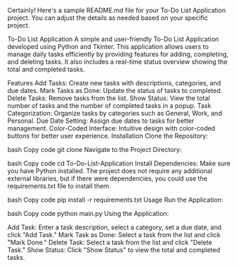 
Certainly! Here's a sample README.md file for your To-Do List Application project. You can adjust the details as needed based on your specific project.

To-Do List Application
A simple and user-friendly To-Do List Application developed using Python and Tkinter. This application allows users to manage daily tasks efficiently by providing features for adding, completing, and deleting tasks. It also includes a real-time status overview showing the total and completed tasks.

Features
Add Tasks: Create new tasks with descriptions, categories, and due dates.
Mark Tasks as Done: Update the status of tasks to completed.
Delete Tasks: Remove tasks from the list.
Show Status: View the total number of tasks and the number of completed tasks in a popup.
Task Categorization: Organize tasks by categories such as General, Work, and Personal.
Due Date Setting: Assign due dates to tasks for better management.
Color-Coded Interface: Intuitive design with color-coded buttons for better user experience.
Installation
Clone the Repository:

bash
Copy code
git clone <repository-url>
Navigate to the Project Directory:

bash
Copy code
cd To-Do-List-Application
Install Dependencies:
Make sure you have Python installed. The project does not require any additional external libraries, but if there were dependencies, you could use the requirements.txt file to install them.

bash
Copy code
pip install -r requirements.txt
Usage
Run the Application:

bash
Copy code
python main.py
Using the Application:

Add Task: Enter a task description, select a category, set a due date, and click "Add Task."
Mark Task as Done: Select a task from the list and click "Mark Done."
Delete Task: Select a task from the list and click "Delete Task."
Show Status: Click "Show Status" to view the total and completed tasks.
